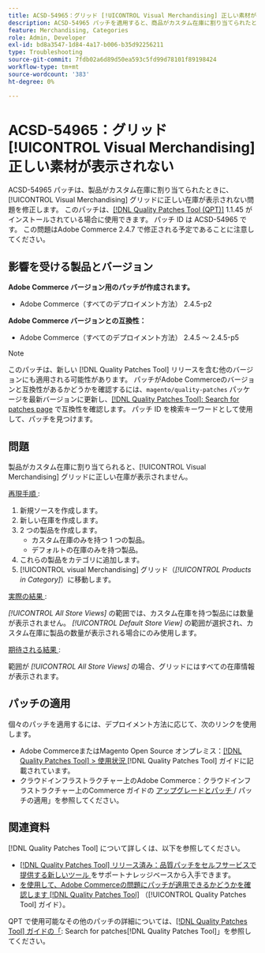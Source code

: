 ```yaml
---
title: ACSD-54965：グリッド [!UICONTROL Visual Merchandising] 正しい素材が表示されない
description: ACSD-54965 パッチを適用すると、商品がカスタム在庫に割り当てられたときに [!UICONTROL Visual Merchandising] グリッドに正しい在庫が表示されないAdobe Commerceの問題を修正できます。
feature: Merchandising, Categories
role: Admin, Developer
exl-id: bd8a3547-1d84-4a17-b006-b35d92256211
type: Troubleshooting
source-git-commit: 7fdb02a6d89d50ea593c5fd99d78101f89198424
workflow-type: tm+mt
source-wordcount: '383'
ht-degree: 0%

---
```


# ACSD-54965：グリッド [!UICONTROL Visual Merchandising] 正しい素材が表示されない

ACSD-54965 パッチは、製品がカスタム在庫に割り当てられたときに、[!UICONTROL Visual Merchandising] グリッドに正しい在庫が表示されない問題を修正します。 このパッチは、[[!DNL Quality Patches Tool (QPT)]](https://experienceleague.adobe.com/en/docs/commerce-operations/tools/quality-patches-tool/quality-patches-tool-to-self-serve-quality-patches) 1.1.45 がインストールされている場合に使用できます。 パッチ ID は ACSD-54965 です。 この問題はAdobe Commerce 2.4.7 で修正される予定であることに注意してください。

## 影響を受ける製品とバージョン

**Adobe Commerce バージョン用のパッチが作成されます。**

* Adobe Commerce（すべてのデプロイメント方法） 2.4.5-p2

**Adobe Commerce バージョンとの互換性：**

* Adobe Commerce（すべてのデプロイメント方法） 2.4.5 ～ 2.4.5-p5

>[!NOTE]
>
>このパッチは、新しい [!DNL Quality Patches Tool] リリースを含む他のバージョンにも適用される可能性があります。 パッチがAdobe Commerceのバージョンと互換性があるかどうかを確認するには、`magento/quality-patches` パッケージを最新バージョンに更新し、[[!DNL Quality Patches Tool]: Search for patches page](https://experienceleague.adobe.com/tools/commerce-quality-patches/index.html) で互換性を確認します。 パッチ ID を検索キーワードとして使用して、パッチを見つけます。

## 問題

製品がカスタム在庫に割り当てられると、[!UICONTROL Visual Merchandising] グリッドに正しい在庫が表示されません。

<u> 再現手順 </u>:

1. 新規ソースを作成します。
1. 新しい在庫を作成します。
1. 2 つの製品を作成します。
   * カスタム在庫のみを持つ 1 つの製品。
   * デフォルトの在庫のみを持つ製品。
1. これらの製品をカテゴリに追加します。
1. [!UICONTROL visual Merchandising] グリッド（*[!UICONTROL Products in Category]*）に移動します。

<u> 実際の結果 </u>:

*[!UICONTROL All Store Views]* の範囲では、カスタム在庫を持つ製品には数量が表示されません。 *[!UICONTROL Default Store View]* の範囲が選択され、カスタム在庫に製品の数量が表示される場合にのみ使用します。

<u> 期待される結果 </u>:

範囲が *[!UICONTROL All Store Views]* の場合、グリッドにはすべての在庫情報が表示されます。

## パッチの適用

個々のパッチを適用するには、デプロイメント方法に応じて、次のリンクを使用します。

* Adobe CommerceまたはMagento Open Source オンプレミス：[[!DNL Quality Patches Tool] > 使用状況 ](/help/tools/quality-patches-tool/usage.md) [!DNL Quality Patches Tool] ガイドに記載されています。
* クラウドインフラストラクチャー上のAdobe Commerce：クラウドインフラストラクチャー上のCommerce ガイドの [ アップグレードとパッチ ](https://experienceleague.adobe.com/docs/commerce-cloud-service/user-guide/develop/upgrade/apply-patches.html)/ パッチの適用」を参照してください。

## 関連資料

[!DNL Quality Patches Tool] について詳しくは、以下を参照してください。

* [[!DNL Quality Patches Tool]  リリース済み：品質パッチをセルフサービスで提供する新しいツール ](https://experienceleague.adobe.com/en/docs/commerce-operations/tools/quality-patches-tool/quality-patches-tool-to-self-serve-quality-patches) をサポートナレッジベースから入手できます。
* [ を使用して、Adobe Commerceの問題にパッチが適用できるかどうかを確認します  [!DNL Quality Patches Tool]](/help/tools/quality-patches-tool/patches-available-in-qpt/check-patch-for-magento-issue-with-magento-quality-patches.md) （[!UICONTROL Quality Patches Tool] ガイド）。


QPT で使用可能なその他のパッチの詳細については、[[!DNL Quality Patches Tool] ガイドの「](https://experienceleague.adobe.com/tools/commerce-quality-patches/index.html): Search for patches[!DNL Quality Patches Tool]」を参照してください。
